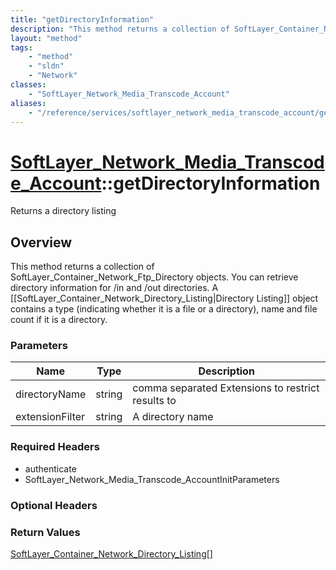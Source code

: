 ```yaml
---
title: "getDirectoryInformation"
description: "This method returns a collection of SoftLayer_Container_Network_Ftp_Directory objects. You can retrieve directory inform... "
layout: "method"
tags:
    - "method"
    - "sldn"
    - "Network"
classes:
    - "SoftLayer_Network_Media_Transcode_Account"
aliases:
    - "/reference/services/softlayer_network_media_transcode_account/getDirectoryInformation"
---
```

# [SoftLayer_Network_Media_Transcode_Account](/reference/services/SoftLayer_Network_Media_Transcode_Account)::getDirectoryInformation

Returns a directory listing


## Overview 
This method returns a collection of SoftLayer_Container_Network_Ftp_Directory objects. You can retrieve directory information for /in and /out directories. A [[SoftLayer_Container_Network_Directory_Listing|Directory Listing]] object contains a type (indicating whether it is a file or a directory), name and file count if it is a directory. 

### Parameters 
|Name | Type | Description |
| --- | --- | --- |
|directoryName| string| comma separated Extensions to restrict results to|
|extensionFilter| string| A directory name|


### Required Headers
* authenticate
* SoftLayer_Network_Media_Transcode_AccountInitParameters

### Optional Headers

### Return Values
<a href='/reference/datatypes/SoftLayer_Container_Network_Directory_Listing'>SoftLayer_Container_Network_Directory_Listing[] </a>

